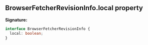 ## BrowserFetcherRevisionInfo.local property

**Signature:**

```typescript
interface BrowserFetcherRevisionInfo {
  local: boolean;
}
```
